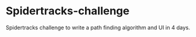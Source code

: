 Spidertracks-challenge
======================

Spidertracks challenge to write a path finding algorithm and UI in 4 days.
